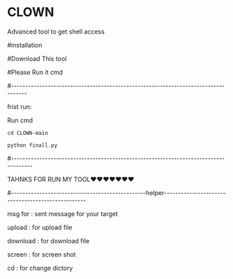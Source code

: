 # CLOWN

Advanced tool to get shell access

#installation

#Download This tool

#Please Run it cmd

#-----------------------------------------------------------------------------------



frist run:

Run cmd

`cd CLOWN-main`

`python finall.py`



#-------------------------------------------------------------------------------------

TAHNKS FOR RUN MY TOOL❤❤❤❤❤❤❤


#------------------------------------------------helper--------------------------------------------------


msg for : sent message for your target


upload : for upload file 


download : for download file


screen : for screen shot


cd : for change dictory
